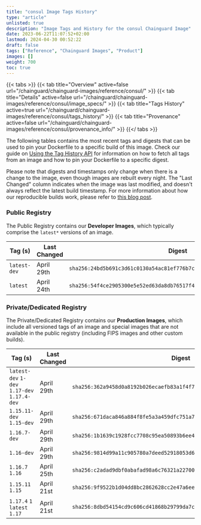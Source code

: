 ```yaml
---
title: "consul Image Tags History"
type: "article"
unlisted: true
description: "Image Tags and History for the consul Chainguard Image"
date: 2023-06-22T11:07:52+02:00
lastmod: 2024-04-30 00:52:22
draft: false
tags: ["Reference", "Chainguard Images", "Product"]
images: []
weight: 700
toc: true
---
```


{{< tabs >}}
{{< tab title="Overview" active=false url="/chainguard/chainguard-images/reference/consul/" >}}
{{< tab title="Details" active=false url="/chainguard/chainguard-images/reference/consul/image_specs/" >}}
{{< tab title="Tags History" active=true url="/chainguard/chainguard-images/reference/consul/tags_history/" >}}
{{< tab title="Provenance" active=false url="/chainguard/chainguard-images/reference/consul/provenance_info/" >}}
{{</ tabs >}}

The following tables contains the most recent tags and digests that can be used to pin your Dockerfile to a specific build of this image. Check our guide on [Using the Tag History API](/chainguard/chainguard-images/using-the-tag-history-api/) for information on how to fetch all tags from an image and how to pin your Dockerfile to a specific digest.

Please note that digests and timestamps only change when there is a change to the image, even though images are rebuilt every night. The "Last Changed" column indicates when the image was last modified, and doesn't always reflect the latest build timestamp. For more information about how our reproducible builds work, please refer to [this blog post](https://www.chainguard.dev/unchained/reproducing-chainguards-reproducible-image-builds).

### Public Registry
The Public Registry contains our **Developer Images**, which typically comprise the `latest*` versions of an image.

| Tag (s)       | Last Changed | Digest                                                                    |
|---------------|--------------|---------------------------------------------------------------------------|
|  `latest-dev` | April 29th   | `sha256:24bd5b691c3d61c0130a54ac81ef776b7c14d463db9498abb653f2b298e397bd` |
|  `latest`     | April 24th   | `sha256:54f4ce2905300e5e52ed63da8db76517f4161c1518b134e43385638eb29a1c98` |


### Private/Dedicated Registry
The Private/Dedicated Registry contains our **Production Images**, which include all versioned tags of an image and special images that are not available in the public registry (including FIPS images and other custom builds).

| Tag (s)                                       | Last Changed | Digest                                                                    |
|-----------------------------------------------|--------------|---------------------------------------------------------------------------|
|  `latest-dev` `1-dev` `1.17-dev` `1.17.4-dev` | April 29th   | `sha256:362a9458d0a8192b026ecaefb83a1f4f75b07745d6da8653ddb84c1345040ab2` |
|  `1.15.11-dev` `1.15-dev`                     | April 29th   | `sha256:671daca846a884f8fe5a3a459dfc751a796dfa999887a66d8242161510f5fe7f` |
|  `1.16.7-dev`                                 | April 29th   | `sha256:1b1639c1928fcc7708c95ea50893b6ee4b74700a34e06cc9405657fde7ebfd0a` |
|  `1.16-dev`                                   | April 29th   | `sha256:9814d99a11c905780a7deed52918053d64c9745c9e527b90b01411603d237143` |
|  `1.16.7` `1.16`                              | April 25th   | `sha256:c2adad9dbf0abafad98a6c76321a227001992dcc324dc82c79536ff9f3e9946c` |
|  `1.15.11` `1.15`                             | April 21st   | `sha256:9f9522b1d04dd8bc2862628cc2e47a6ee5da82fce39ca214d4f2b168e22bb134` |
|  `1.17.4` `1` `latest` `1.17`                 | April 21st   | `sha256:8dbd54154cd9c606cd41868b29799da7cfe8a444d950ce032907bb702d4d45ec` |

